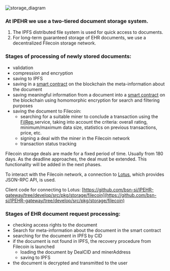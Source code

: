 ![storage_diagram](https://user-images.githubusercontent.com/8058268/187934825-7fcce4d9-a731-4945-842a-f16de5831672.svg)

### At IPEHR we use a two-tiered document storage system.

1. The IPFS distributed file system is used for quick access to documents.
2. For long-term guaranteed storage of EHR documents, we use a decentralized Filecoin storage network.

### Stages of processing of newly stored documents:

- validation
- compression and encryption
- saving to IPFS
- saving in a [smart contract](https://github.com/bsn-si/IPEHR-blockchain-indexes) on the blockchain the meta-information about the document 
- saving meaningful information from a document into a [smart contract](https://github.com/bsn-si/IPEHR-blockchain-indexes) on the blockchain using homomorphic encryption for search and filtering purposes
- saving the document to Filecoin:
	- searching for a suitable miner to conclude a transaction using the [FilRep ](https://filrep.io) service, taking into account the criteria: overall rating, minimum/maximum data size, statistics on previous transactions, price, etc.
	- signing a deal with the miner in the Filecoin network
	- transaction status tracking

Filecoin storage deals are made for a fixed period of time. Usually from 180 days.
As the deadline approaches, the deal must be extended. This functionality will be added in the next phases.

To interact with the Filecoin network, a connection to [Lotus](https://lotus.filecoin.io), which provides JSON-RPC API, is used.

Client code for connecting to Lotus: [https://github.com/bsn-si/IPEHR-gateway/tree/develop/src/pkg/storage/filecoin](https://github.com/bsn-si/IPEHR-gateway/tree/develop/src/pkg/storage/filecoin)

### Stages of EHR document request processing:

- checking access rights to the document
- Search for meta-information about the document in the smart contract
- searching for the document in IPFS by CID
- if the document is not found in IPFS, the recovery procedure from Filecoin is launched
	- loading the document by DealCID and minerAddress
	- saving to IPFS
- the document is decrypted and transmitted to the user 
